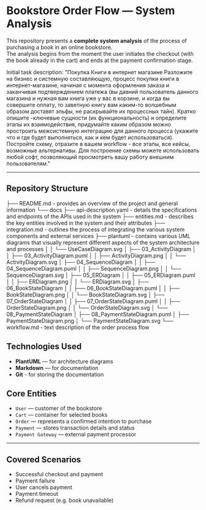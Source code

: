 # Bookstore Order Flow — System Analysis

This repository presents a **complete system analysis** of the process of purchasing a book in an online bookstore.  
The analysis begins from the moment the user initiates the checkout (with the book already in the cart) and ends at the payment confirmation stage.

Initial task description:
"Покупка Книги в интернет магазине
Разложите на бизнес и системную составляющую, процесс покупки книги в интернет-магазине, начиная с момента оформления заказа и заканчивая подтверждением платежа (вы давний пользователь данного магазина и нужная вам книга уже у вас в корзине, и когда вы совершите оплату, то заветную книгу вам каким-то волшебным образом доставят эльфы, не раскрывайте их процессных тайн).
Кратко опишите -ключевые сущности (их функциональность) и определите этапы их взаимодействия, придумайте каким образом можно простроить межсистемную интеграцию для данного процесса (укажите что и где будет выполняться, как и кем будет использоваться).
Постройте схему, отразите в вашем workflow - все этапы, все кейсы, возможные альтернативы.
Для построение схемы можете использовать любой софт, позволяющий просмотреть вашу работу внешним пользователям."

---

## Repository Structure

├── README.md - provides an overview of the project and general information
└── docs
    ├── api-description.yaml - details the specifications and endpoints of the APIs used in the system
    ├── entities.md - describes the key entities involved in the system and their attributes
    ├── integration.md - outlines the process of integrating the various system components and external services
    ├── plantuml - contains various UML diagrams that visually represent different aspects of the system architecture and processes
    │   │   └── UseCaseDiagram.svg
    │   ├── 03_ActivityDiagram
    │   │   ├── 03_ActivityDiagram.puml
    │   │   ├── ActivityDiagram.png
    │   │   └── ActivityDiagram.svg
    │   ├── 04_SequenceDiagram
    │   │   ├── 04_SequenceDiagram.puml
    │   │   ├── SequenceDiagram.png
    │   │   └── SequenceDiagram.svg
    │   ├── 05_ERDiagram
    │   │   ├── 05_ERDiagram.puml
    │   │   ├── ERDiagram.png
    │   │   └── ERDiagram.svg
    │   ├── 06_BookStateDiagram
    │   │   ├── 06_BookStateDiagram.puml
    │   │   ├── BookStateDiagram.png
    │   │   └── BookStateDiagram.svg
    │   ├── 07_OrderStateDiagram
    │   │   ├── 07_OrderStateDiagram.puml
    │   │   ├── OrderStateDiagram.png
    │   │   └── OrderStateDiagram.svg
    │   └── 08_PaymentStateDiagram
    │       ├── 08_PaymentStateDiagram.puml
    │       ├── PaymentStateDiagram.png
    │       └── PaymentStateDiagram.svg
    └── workflow.md - text description of the order process flow

## Technologies Used

- **PlantUML** — for architecture diagrams
- **Markdown** — for documentation
- **Git** - for storing the documentation

## Core Entities

- `User` — customer of the bookstore
- `Cart` — container for selected books
- `Order` — represents a confirmed intention to purchase
- `Payment` — stores transaction details and status
- `Payment Gateway` — external payment processor

---

## Covered Scenarios

- Successful checkout and payment
- Payment failure
- User cancels payment
- Payment timeout
- Refund request (e.g. book unavailable)